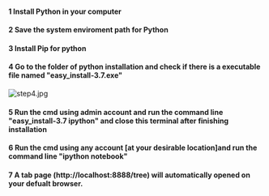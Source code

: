 #### 1 Install Python in your computer

#### 2 Save the system enviroment path for Python
 
#### 3 Install Pip for python 

#### 4 Go to the folder of python installation and check if there is a executable file named "easy_install-3.7.exe"
![step4.jpg](attachment:step4.jpg)

#### 5 Run the cmd using admin account and run the command line "easy_install-3.7 ipython" and close this terminal after finishing installation

#### 6 Run the cmd using any account [at your desirable location]and run the command line "ipython notebook" 

#### 7 A tab page (http://localhost:8888/tree) will automatically opened on your defualt browser.
